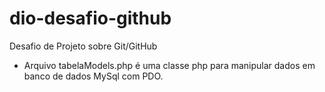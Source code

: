 # dio-desafio-github
Desafio de Projeto sobre Git/GitHub
- Arquivo tabelaModels.php é uma classe php para manipular dados em banco de dados MySql com PDO.
